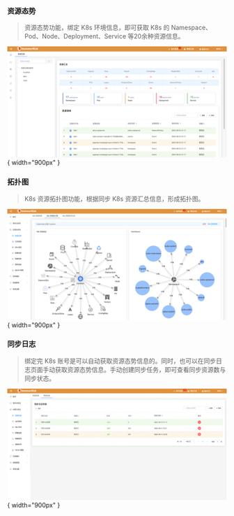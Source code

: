 
### 资源态势

> 资源态势功能，绑定 K8s 环境信息，即可获取 K8s 的 Namespace、Pod、Node、Deployment、Service 等20余种资源信息。

![资源态势](../img/user/situation.png){ width="900px" }

### 拓扑图

> K8s 资源拓扑图功能，根据同步 K8s 资源汇总信息，形成拓扑图。

![云资源态势](../img/release/0.4.0/k8sto.png){ width="900px" }

### 同步日志

> 绑定完 K8s 账号是可以自动获取资源态势信息的。同时，也可以在同步日志页面手动获取资源态势信息。手动创建同步任务，即可查看同步资源数与同步状态。

![资源态势](../img/user/situation2.png){ width="900px" }
